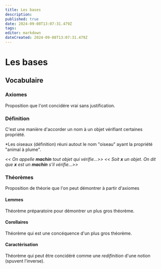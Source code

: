 ```yaml
---
title: Les bases
description: 
published: true
date: 2024-09-08T13:07:31.479Z
tags: 
editor: markdown
dateCreated: 2024-09-08T13:07:31.479Z
---
```


# Les bases

## Vocabulaire

### Axiomes

Proposition que l'ont concidére vrai sans justification.

### Définition

C'est une manière d'accorder un nom à un objet vérifiant certaines propriété.

*Les oiseaux (définition) réuni autout le nom "oiseau" ayant la propriété "animal à plume".

*<< On appelle **machin** tout objet qui vérifie...>>*
*<< Soit **x** un objet. On dit que **x** est un **machin** s'il vérifie...>>*

### Théorèmes

Proposition de théorie que l'on peut démontrer à partir d'axiomes

#### Lemmes

Théorème préparatoire pour démontrer un plus gros théorème.

#### Corollaires

Théorème qui est une concéquence d'un plus gros théorème.

#### Caractèrisation

Théorème qui peut être concidéré comme une *redifinition* d'une notion (spuvent l'inverse).

